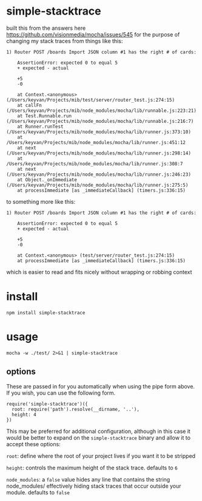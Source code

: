 # simple-stacktrace

built this from the answers here https://github.com/visionmedia/mocha/issues/545 for the purpose of changing my stack traces from things like this: 

```
1) Router POST /boards Import JSON column #1 has the right # of cards:

    AssertionError: expected 0 to equal 5
    + expected - actual

    +5
    -0

    at Context.<anonymous> (/Users/keyvan/Projects/mib/test/server/router_test.js:274:15)
    at callFn (/Users/keyvan/Projects/mib/node_modules/mocha/lib/runnable.js:223:21)
    at Test.Runnable.run (/Users/keyvan/Projects/mib/node_modules/mocha/lib/runnable.js:216:7)
    at Runner.runTest (/Users/keyvan/Projects/mib/node_modules/mocha/lib/runner.js:373:10)
    at /Users/keyvan/Projects/mib/node_modules/mocha/lib/runner.js:451:12
    at next (/Users/keyvan/Projects/mib/node_modules/mocha/lib/runner.js:298:14)
    at /Users/keyvan/Projects/mib/node_modules/mocha/lib/runner.js:308:7
    at next (/Users/keyvan/Projects/mib/node_modules/mocha/lib/runner.js:246:23)
    at Object._onImmediate (/Users/keyvan/Projects/mib/node_modules/mocha/lib/runner.js:275:5)
    at processImmediate [as _immediateCallback] (timers.js:336:15)
```

to something more like this:

```
1) Router POST /boards Import JSON column #1 has the right # of cards:

    AssertionError: expected 0 to equal 5
    + expected - actual

    +5
    -0

    at Context.<anonymous> (test/server/router_test.js:274:15)
    at processImmediate [as _immediateCallback] (timers.js:336:15)
```

which is easier to read and fits nicely without wrapping or robbing context

# install

`npm install simple-stacktrace`

# usage

`mocha -w ./test/ 2>&1 | simple-stacktrace`

## options

These are passed in for you automatically when using the pipe form above. If you wish, you can use the following form.

```
require('simple-stacktrace')({
  root: require('path').resolve(__dirname, '..'),
  height: 4
})
```

This may be preferred for additional configuration, although in this case it would be better to expand on the `simple-stacktrace` binary and allow it to accept these options:


`root`: define where the root of your project lives if you want it to be stripped

`height`: controls the maximum height of the stack trace. defaults to `6`

`node_modules`: a `false` value hides any line that contains the string node_modules/ effectively hiding stack traces that occur outside your module. defaults to `false`
